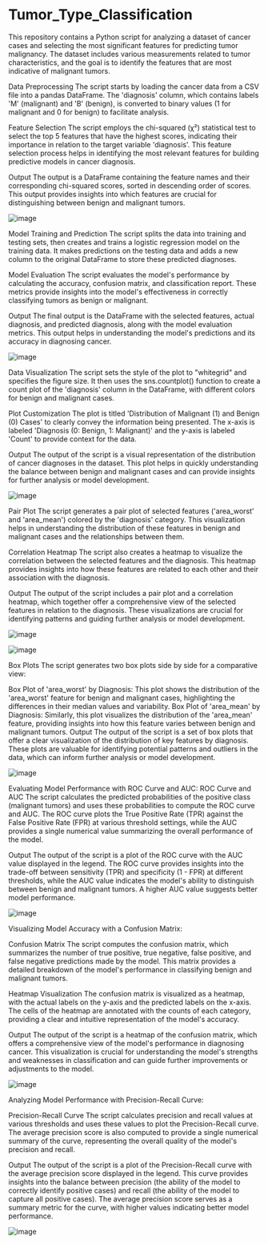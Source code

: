 # Tumor_Type_Classification
This repository contains a Python script for analyzing a dataset of cancer cases and selecting the most significant features for predicting tumor malignancy. The dataset includes various measurements related to tumor characteristics, and the goal is to identify the features that are most indicative of malignant tumors.

Data Preprocessing
The script starts by loading the cancer data from a CSV file into a pandas DataFrame. The 'diagnosis' column, which contains labels 'M' (malignant) and 'B' (benign), is converted to binary values (1 for malignant and 0 for benign) to facilitate analysis.

Feature Selection
The script employs the chi-squared (χ²) statistical test to select the top 5 features that have the highest scores, indicating their importance in relation to the target variable 'diagnosis'. This feature selection process helps in identifying the most relevant features for building predictive models in cancer diagnosis.

Output
The output is a DataFrame containing the feature names and their corresponding chi-squared scores, sorted in descending order of scores. This output provides insights into which features are crucial for distinguishing between benign and malignant tumors.

![image](https://github.com/pavanmuthyam/Tumor_Type_Classification/assets/87929903/f6229270-0993-417f-84de-2369b59afb25)

Model Training and Prediction
The script splits the data into training and testing sets, then creates and trains a logistic regression model on the training data. It makes predictions on the testing data and adds a new column to the original DataFrame to store these predicted diagnoses.

Model Evaluation
The script evaluates the model's performance by calculating the accuracy, confusion matrix, and classification report. These metrics provide insights into the model's effectiveness in correctly classifying tumors as benign or malignant.

Output
The final output is the DataFrame with the selected features, actual diagnosis, and predicted diagnosis, along with the model evaluation metrics. This output helps in understanding the model's predictions and its accuracy in diagnosing cancer.

![image](https://github.com/pavanmuthyam/Tumor_Type_Classification/assets/87929903/e11ffa27-f1ef-440b-befb-963f505bd5b4)

Data Visualization
The script sets the style of the plot to "whitegrid" and specifies the figure size. It then uses the sns.countplot() function to create a count plot of the 'diagnosis' column in the DataFrame, with different colors for benign and malignant cases.

Plot Customization
The plot is titled 'Distribution of Malignant (1) and Benign (0) Cases' to clearly convey the information being presented. The x-axis is labeled 'Diagnosis (0: Benign, 1: Malignant)' and the y-axis is labeled 'Count' to provide context for the data.

Output
The output of the script is a visual representation of the distribution of cancer diagnoses in the dataset. This plot helps in quickly understanding the balance between benign and malignant cases and can provide insights for further analysis or model development.

![image](https://github.com/pavanmuthyam/Tumor_Type_Classification/assets/87929903/a0cd8334-1054-4d13-923d-9405cf4bb7bc)

Pair Plot
The script generates a pair plot of selected features ('area_worst' and 'area_mean') colored by the 'diagnosis' category. This visualization helps in understanding the distribution of these features in benign and malignant cases and the relationships between them.

Correlation Heatmap
The script also creates a heatmap to visualize the correlation between the selected features and the diagnosis. This heatmap provides insights into how these features are related to each other and their association with the diagnosis.

Output
The output of the script includes a pair plot and a correlation heatmap, which together offer a comprehensive view of the selected features in relation to the diagnosis. These visualizations are crucial for identifying patterns and guiding further analysis or model development.

![image](https://github.com/pavanmuthyam/Tumor_Type_Classification/assets/87929903/f593e8a8-0d19-458f-af0d-7b1ef477bbb7)

![image](https://github.com/pavanmuthyam/Tumor_Type_Classification/assets/87929903/72b04bd7-b0a4-4fd0-a178-6fbdc05fd82f)

Box Plots
The script generates two box plots side by side for a comparative view:

Box Plot of 'area_worst' by Diagnosis: This plot shows the distribution of the 'area_worst' feature for benign and malignant cases, highlighting the differences in their median values and variability.
Box Plot of 'area_mean' by Diagnosis: Similarly, this plot visualizes the distribution of the 'area_mean' feature, providing insights into how this feature varies between benign and malignant tumors.
Output
The output of the script is a set of box plots that offer a clear visualization of the distribution of key features by diagnosis. These plots are valuable for identifying potential patterns and outliers in the data, which can inform further analysis or model development.


![image](https://github.com/pavanmuthyam/Tumor_Type_Classification/assets/87929903/3ac3cd53-afb2-4173-9363-6a634c99d145)

Evaluating Model Performance with ROC Curve and AUC:
ROC Curve and AUC
The script calculates the predicted probabilities of the positive class (malignant tumors) and uses these probabilities to compute the ROC curve and AUC. The ROC curve plots the True Positive Rate (TPR) against the False Positive Rate (FPR) at various threshold settings, while the AUC provides a single numerical value summarizing the overall performance of the model.

Output
The output of the script is a plot of the ROC curve with the AUC value displayed in the legend. The ROC curve provides insights into the trade-off between sensitivity (TPR) and specificity (1 - FPR) at different thresholds, while the AUC value indicates the model's ability to distinguish between benign and malignant tumors. A higher AUC value suggests better model performance.

![image](https://github.com/pavanmuthyam/Tumor_Type_Classification/assets/87929903/3797df5b-9bb8-47d2-b634-d48b0ef7f257)

Visualizing Model Accuracy with a Confusion Matrix:

Confusion Matrix
The script computes the confusion matrix, which summarizes the number of true positive, true negative, false positive, and false negative predictions made by the model. This matrix provides a detailed breakdown of the model's performance in classifying benign and malignant tumors.

Heatmap Visualization
The confusion matrix is visualized as a heatmap, with the actual labels on the y-axis and the predicted labels on the x-axis. The cells of the heatmap are annotated with the counts of each category, providing a clear and intuitive representation of the model's accuracy.

Output
The output of the script is a heatmap of the confusion matrix, which offers a comprehensive view of the model's performance in diagnosing cancer. This visualization is crucial for understanding the model's strengths and weaknesses in classification and can guide further improvements or adjustments to the model.

![image](https://github.com/pavanmuthyam/Tumor_Type_Classification/assets/87929903/8c65562b-bebc-441e-a40d-7d8b8ae293be)

Analyzing Model Performance with Precision-Recall Curve:

Precision-Recall Curve
The script calculates precision and recall values at various thresholds and uses these values to plot the Precision-Recall curve. The average precision score is also computed to provide a single numerical summary of the curve, representing the overall quality of the model's precision and recall.

Output
The output of the script is a plot of the Precision-Recall curve with the average precision score displayed in the legend. This curve provides insights into the balance between precision (the ability of the model to correctly identify positive cases) and recall (the ability of the model to capture all positive cases). The average precision score serves as a summary metric for the curve, with higher values indicating better model performance.

![image](https://github.com/pavanmuthyam/Tumor_Type_Classification/assets/87929903/630d8a45-116f-4f94-a19d-206be329b4c9)




















































